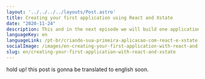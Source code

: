 ```yaml
---
layout: '../../../../layouts/Post.astro'
title: Creating your first application using React and Xstate
date: "2020-11-24"
description: This and in the next episode we will build one application using StateChart and Xstate.
languageKey: en
languageLink: /pt-br/criando-sua-primeira-aplicacao-com-react-e-xstate
socialImage: /images/en-creating-your-first-application-with-react-and-xstate.png
slug: en/creating-your-first-application-with-react-and-xstate
---
```


hold up! this post is gonna be translated to english soon.